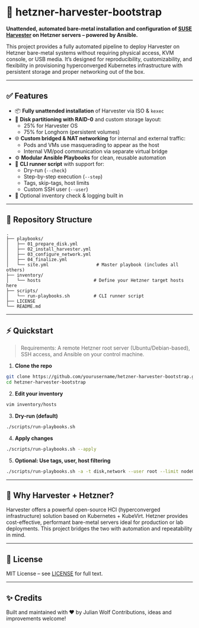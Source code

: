 # 🚀 hetzner-harvester-bootstrap

**Unattended, automated bare-metal installation and configuration of [SUSE Harvester](https://harvesterhci.io/) on Hetzner servers – powered by Ansible.**

This project provides a fully automated pipeline to deploy Harvester on Hetzner bare-metal systems without requiring physical access, KVM console, or USB media. It’s designed for reproducibility, customizability, and flexibility in provisioning hyperconverged Kubernetes infrastructure with persistent storage and proper networking out of the box.

---

## ✅ Features

- 📦 **Fully unattended installation** of Harvester via ISO & `kexec`
- 🧱 **Disk partitioning with RAID-0** and custom storage layout:
  - 25% for Harvester OS
  - 75% for Longhorn (persistent volumes)
- 🌐 **Custom bridged & NAT networking** for internal and external traffic:
  - Pods and VMs use masquerading to appear as the host
  - Internal VM/pod communication via separate virtual bridge
- ⚙️ **Modular Ansible Playbooks** for clean, reusable automation
- 🔧 **CLI runner script** with support for:
  - Dry-run (`--check`)
  - Step-by-step execution (`--step`)
  - Tags, skip-tags, host limits
  - Custom SSH user (`--user`)
- 🧪 Optional inventory check & logging built in

---

## 📁 Repository Structure

```plaintext
.
├── playbooks/
│   ├── 01_prepare_disk.yml
│   ├── 02_install_harvester.yml
│   ├── 03_configure_network.yml
│   ├── 04_finalize.yml
│   └── site.yml                  # Master playbook (includes all others)
├── inventory/
│   └── hosts                    # Define your Hetzner target hosts here
├── scripts/
│   └── run-playbooks.sh         # CLI runner script
├── LICENSE
└── README.md
```

---

## ⚡ Quickstart

> Requirements: A remote Hetzner root server (Ubuntu/Debian-based), SSH access, and Ansible on your control machine.

1. **Clone the repo**

```bash
git clone https://github.com/yourusername/hetzner-harvester-bootstrap.git
cd hetzner-harvester-bootstrap
```

2. **Edit your inventory**

```bash
vim inventory/hosts
```

3. **Dry-run (default)**

```bash
./scripts/run-playbooks.sh
```

4. **Apply changes**

```bash
./scripts/run-playbooks.sh --apply
```

5. **Optional: Use tags, user, host filtering**

```bash
./scripts/run-playbooks.sh -a -t disk,network --user root --limit node01
```

---

## 🧠 Why Harvester + Hetzner?

Harvester offers a powerful open-source HCI (hyperconverged infrastructure) solution based on Kubernetes + KubeVirt. Hetzner provides cost-effective, performant bare-metal servers ideal for production or lab deployments. This project bridges the two with automation and repeatability in mind.

---

## 📜 License

MIT License – see [LICENSE](./LICENSE) for full text.

---

## ✨ Credits

Built and maintained with ❤️ by Julian Wolf
Contributions, ideas and improvements welcome!
